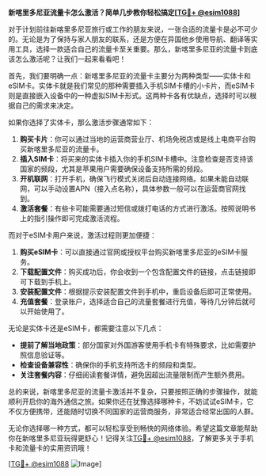 **新喀里多尼亚流量卡怎么激活？简单几步教你轻松搞定[[TG💪+ @esim1088](https://t.me/s/esim1088)]**

对于计划前往新喀里多尼亚旅行或工作的朋友来说，一张合适的流量卡是必不可少的。无论是为了保持与家人朋友的联系，还是方便在异国他乡使用导航、翻译等实用工具，选择一款适合自己的流量卡至关重要。那么，新喀里多尼亚的流量卡到底该怎么激活呢？让我们一起来看看吧！

首先，我们要明确一点：新喀里多尼亚的流量卡主要分为两种类型——实体卡和eSIM卡。实体卡就是我们常见的那种需要插入手机SIM卡槽的小卡片，而eSIM卡则是直接嵌入设备中的一种虚拟SIM卡形式。这两种卡各有优缺点，选择时可以根据自己的需求来决定。

如果你选择了实体卡，那么激活步骤通常如下：
1. **购买卡片**：你可以通过当地的运营商营业厅、机场免税店或是线上电商平台购买新喀里多尼亚的流量卡。
2. **插入SIM卡**：将买来的实体卡插入你的手机SIM卡槽中。注意检查是否支持该国家的频段，尤其是苹果用户需要确保设备支持所需的频段。
3. **开机联网**：打开手机，确保飞行模式关闭后自动连接网络。如果未能自动联网，可以手动设置APN（接入点名称），具体参数一般可以在运营商官网找到。
4. **激活套餐**：有些卡可能需要通过短信或拨打电话的方式进行激活。按照说明书上的指引操作即可完成激活流程。

而对于eSIM卡用户来说，激活过程则更加便捷：
1. **购买eSIM卡**：可以直接通过官网或授权平台购买新喀里多尼亚的eSIM卡服务。
2. **下载配置文件**：购买成功后，你会收到一个包含配置文件的链接，点击链接即可下载到手机上。
3. **安装配置文件**：根据提示安装配置文件到手机中，重启设备后即可正常使用。
4. **充值套餐**：登录账户，选择适合自己的流量套餐进行充值，等待几分钟后就可以开始使用了。

无论是实体卡还是eSIM卡，都需要注意以下几点：
- **提前了解当地政策**：部分国家对外国游客使用手机卡有特殊要求，比如需要护照信息验证等。
- **检查设备兼容性**：确保你的手机支持所选卡的频段和类型。
- **关注套餐内容**：仔细阅读套餐详情，避免因超出流量限制而产生额外费用。

总的来说，新喀里多尼亚的流量卡激活并不复杂，只要按照正确的步骤操作，就能顺利开启你的海外通信之旅。如果你还在犹豫选择哪种卡，不妨试试eSIM卡，它不仅方便携带，还能随时切换不同国家的运营商服务，非常适合经常出国的人群。

无论你选择哪一种方式，都可以轻松享受到畅快的网络体验。希望这篇文章能帮助你在新喀里多尼亚玩得更舒心！记得关注[TG💪+ @esim1088](https://t.me/s/esim1088)，了解更多关于手机卡和流量卡的实用资讯哦！

[[TG💪+ @esim1088](https://t.me/s/esim1088) ![Image](https://i.postimg.cc/4NQfJmqS/Snipaste-2025-05-13-00-14-12.png)]
